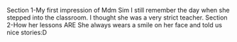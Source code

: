 Section 1-My first impression of Mdm Sim
I still remember the day when she stepped into the classroom. I thought she was a very strict teacher.
Section 2-How her lessons ARE
She always wears a smile on her face and told us nice stories:D

